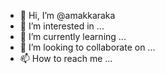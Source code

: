 - 👋 Hi, I’m @amakkaraka
- 👀 I’m interested in ...
- 🌱 I’m currently learning ...
- 💞️ I’m looking to collaborate on ...
- 📫 How to reach me ...

<!---
amakkaraka/amakkaraka is a ✨ special ✨ repository because its `README.md` (this file) appears on your GitHub profile.
You can click the Preview link to take a look at your changes.
--->
